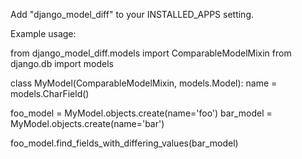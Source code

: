 Add "django_model_diff" to your INSTALLED_APPS setting.

Example usage:

from django_model_diff.models import ComparableModelMixin
from django.db import models


class MyModel(ComparableModelMixin, models.Model):
    name = models.CharField()


foo_model = MyModel.objects.create(name='foo')
bar_model = MyModel.objects.create(name='bar')

foo_model.find_fields_with_differing_values(bar_model)
